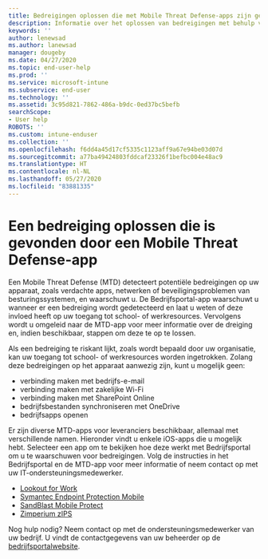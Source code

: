 ```yaml
---
title: Bedreigingen oplossen die met Mobile Threat Defense-apps zijn gevonden in iOS | Microsoft Docs
description: Informatie over het oplossen van bedreigingen met behulp van Mobile Threat Defense-apps voor iOS.
keywords: ''
author: lenewsad
ms.author: lanewsad
manager: dougeby
ms.date: 04/27/2020
ms.topic: end-user-help
ms.prod: ''
ms.service: microsoft-intune
ms.subservice: end-user
ms.technology: ''
ms.assetid: 3c95d821-7862-486a-b9dc-0ed37bc5befb
searchScope:
- User help
ROBOTS: ''
ms.custom: intune-enduser
ms.collection: ''
ms.openlocfilehash: f6dd4a45d17cf5335c1123aff9a67e94be03d07d
ms.sourcegitcommit: a77ba49424803fddcaf23326f1befbc004e48ac9
ms.translationtype: HT
ms.contentlocale: nl-NL
ms.lasthandoff: 05/27/2020
ms.locfileid: "83881335"
---
```

# <a name="resolving-a-threat-found-by-a-mobile-threat-defense-app"></a>Een bedreiging oplossen die is gevonden door een Mobile Threat Defense-app

Een Mobile Threat Defense (MTD) detecteert potentiële bedreigingen op uw apparaat, zoals verdachte apps, netwerken of beveiligingsproblemen van besturingssystemen, en waarschuwt u. De Bedrijfsportal-app waarschuwt u wanneer er een bedreiging wordt gedetecteerd en laat u weten of deze invloed heeft op uw toegang tot school- of werkresources. Vervolgens wordt u omgeleid naar de MTD-app voor meer informatie over de dreiging en, indien beschikbaar, stappen om deze te op te lossen. 

Als een bedreiging te riskant lijkt, zoals wordt bepaald door uw organisatie, kan uw toegang tot school- of werkresources worden ingetrokken. Zolang deze bedreigingen op het apparaat aanwezig zijn, kunt u mogelijk geen:  

* verbinding maken met bedrijfs-e-mail
* verbinding maken met zakelijke Wi-Fi
* verbinding maken met SharePoint Online
* bedrijfsbestanden synchroniseren met OneDrive
* bedrijfsapps openen

Er zijn diverse MTD-apps voor leveranciers beschikbaar, allemaal met verschillende namen. Hieronder vindt u enkele iOS-apps die u mogelijk hebt. Selecteer een app om te bekijken hoe deze werkt met Bedrijfsportal om u te waarschuwen voor bedreigingen. Volg de instructies in het Bedrijfsportal en de MTD-app voor meer informatie of neem contact op met uw IT-ondersteuningsmedewerker. 


* [Lookout for Work](you-need-to-resolve-a-threat-found-by-lookout-for-work-ios.md)
* [Symantec Endpoint Protection Mobile](you-need-to-resolve-a-threat-found-by-skycure-ios.md)
* [SandBlast Mobile Protect](you-need-to-resolve-a-threat-found-by-checkpoint-ios.md)
* [Zimperium zIPS](you-need-to-resolve-a-threat-found-by-zips-ios.md)

Nog hulp nodig? Neem contact op met de ondersteuningsmedewerker van uw bedrijf. U vindt de contactgegevens van uw beheerder op de [bedrijfsportalwebsite](https://go.microsoft.com/fwlink/?linkid=2010980).  

